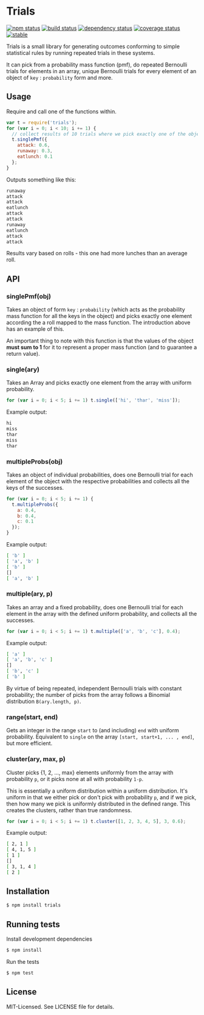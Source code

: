 # Trials
[![npm status](http://img.shields.io/npm/v/trials.svg)](https://www.npmjs.org/package/trials)
[![build status](https://secure.travis-ci.org/clux/trials.svg)](http://travis-ci.org/clux/trials)
[![dependency status](https://david-dm.org/clux/trials.svg)](https://david-dm.org/clux/trials)
[![coverage status](http://img.shields.io/coveralls/clux/trials.svg)](https://coveralls.io/r/clux/trials)
[![stable](http://img.shields.io/badge/stability-stable-74C614.svg)](http://nodejs.org/api/documentation.html#documentation_stability_index)

Trials is a small library for generating outcomes conforming to simple statistical rules by running repeated trials in these systems.

It can pick from a probability mass function (pmf), do repeated Bernoulli trials for elements in an array, unique Bernoulli trials for every element of an object of `key` : `probability` form and more.

## Usage
Require and call one of the functions within.

```js
var t = require('trials');
for (var i = 0; i < 10; i += 1) {
  // collect results of 10 trials where we pick exactly one of the object below
  t.singlePmf({
    attack: 0.6,
    runaway: 0.3,
    eatlunch: 0.1
  };
}
```
Outputs something like this:

```bash
runaway
attack
attack
eatlunch
attack
attack
runaway
eatlunch
attack
attack
```

Results vary based on rolls - this one had more lunches than an average roll.

## API
### singlePmf(obj)
Takes an object of form `key` : `probability` (which acts as the probability mass function for all the keys in the object) and picks exactly one element according the a roll mapped to the mass function. The introduction above has an example of this.

An important thing to note with this function is that the values of the object **must sum to 1** for it to represent a proper mass function (and to guarantee a return value).

### single(ary)
Takes an Array and picks exactly one element from the array with uniform probability.

```js
for (var i = 0; i < 5; i += 1) t.single(['hi', 'thar', 'miss']);
```

Example output:

```bash
hi
miss
thar
miss
thar
```

### multipleProbs(obj)
Takes an object of individual probabilities, does one Bernoulli trial for each element of the object with the respective probabilities and collects all the keys of the successes.

```js
for (var i = 0; i < 5; i += 1) {
  t.multipleProbs({
    a: 0.4,
    b: 0.4,
    c: 0.1
  });
}
```

Example output:

```bash
[ 'b' ]
[ 'a', 'b' ]
[ 'b' ]
[]
[ 'a', 'b' ]
```

### multiple(ary, p)
Takes an array and a fixed probability, does one Bernoulli trial for each element in the array with the defined uniform probability, and collects all the successes.

```js
for (var i = 0; i < 5; i += 1) t.multiple(['a', 'b', 'c'], 0.4);
```

Example output:

```bash
[ 'a' ]
[ 'a', 'b', 'c' ]
[]
[ 'b', 'c' ]
[ 'b' ]
```

By virtue of being repeated, independent Bernoulli trials with constant probability; the number of picks from the array follows a Binomial distribution `B(ary.length, p)`.

### range(start, end)
Gets an integer in the range `start` to (and including) `end` with uniform probability.
Equivalent to `single` on the array `[start, start+1, ... , end]`, but more efficient.

### cluster(ary, max, p)
Cluster picks {1, 2, ..., max} elements uniformly from the array with probability `p`, or it picks none at all with probability `1-p`.

This is essentially a uniform distribution within a uniform distribution. It's uniform in that we either pick or don't pick with probability `p`, and if we pick, then how many we pick is uniformly distributed in the defined range. This creates the clusters, rather than true randomness.

```js
for (var i = 0; i < 5; i += 1) t.cluster([1, 2, 3, 4, 5], 3, 0.6);
```

Example output:

```bash
[ 2, 1 ]
[ 4, 1, 5 ]
[ 1 ]
[]
[ 3, 1, 4 ]
[ 2 ]
```

## Installation

```bash
$ npm install trials
```

## Running tests
Install development dependencies

```bash
$ npm install
```

Run the tests

```bash
$ npm test
```

## License
MIT-Licensed. See LICENSE file for details.
